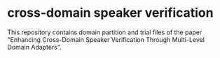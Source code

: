 # cross-domain speaker verification
This repository contains domain partition and trial files of the paper "Enhancing Cross-Domain Speaker Verification Through Multi-Level Domain Adapters".
